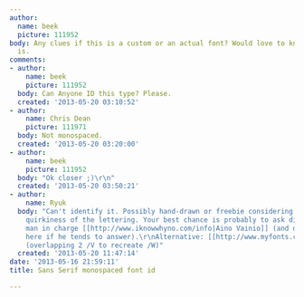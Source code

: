 ```yaml
---
author:
  name: beek
  picture: 111952
body: Any clues if this is a custom or an actual font? Would love to know what it
  is.
comments:
- author:
    name: beek
    picture: 111952
  body: Can Anyone ID this type? Please.
  created: '2013-05-20 03:10:52'
- author:
    name: Chris Dean
    picture: 111971
  body: Not monospaced.
  created: '2013-05-20 03:20:00'
- author:
    name: beek
    picture: 111952
  body: "Ok closer ;)\r\n"
  created: '2013-05-20 03:50:21'
- author:
    name: Ryuk
  body: "Can't identify it. Possibly hand-drawn or freebie considering the relative
    quirkiness of the lettering. Your best chance is probably to ask directly the
    man in charge [[http://www.iknowwhyno.com/info|Aino Vainio]] (and drop the solution
    here if he tends to answer).\r\nAlternative: [[http://www.myfonts.com/fonts/cultivated-mind/maisy|Maisy]]
    (overlapping 2 /V to recreate /W)"
  created: '2013-05-20 11:47:14'
date: '2013-05-16 21:59:11'
title: Sans Serif monospaced font id

---
```

